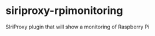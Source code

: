 siriproxy-rpimonitoring
=======================

SIriProxy plugin that will show a monitoring of Raspberry Pi
